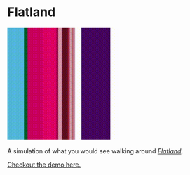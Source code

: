 # Flatland

[![](flatland.gif)](https://chalier.fr/generative-art/flatland/index.html)

A simulation of what you would see walking around *[Flatland](https://en.wikipedia.org/wiki/Flatland)*.

[Checkout the demo here.](https://chalier.fr/generative-art/flatland/index.html)
